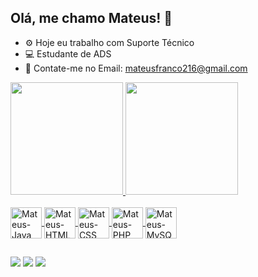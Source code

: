 ## Olá, me chamo Mateus! 👋

- ⚙ Hoje eu trabalho com Suporte Técnico
- 💻 Estudante de ADS
- 💬 Contate-me no Email: mateusfranco216@gmail.com

<div>
<a href="https://github.com/M4teusFranco/github-readme-stats">
  <img height=180em src="https://github-readme-stats.vercel.app/api?username=M4teusFranco&show_icons=true&theme=dark" />
<a href="https://github.com/M4teusFranco/convoychat">
  <img height=180em src="https://github-readme-stats.vercel.app/api/top-langs?username=M4teusFranco&theme=dark&layout=compact&langs_count=16"/>
</div>

<div style="display: inline_block"><br>
  
  <img align="center" alt="Mateus-Java" height="50" width="50" src="https://cdn.jsdelivr.net/gh/devicons/devicon@latest/icons/java/java-original.svg" />        
  <img align="center" alt="Mateus-HTML" height="50" width="50" src="https://cdn.jsdelivr.net/gh/devicons/devicon@latest/icons/html5/html5-original.svg" />
  <img align="center" alt="Mateus-CSS" height="50" width="50" src="https://cdn.jsdelivr.net/gh/devicons/devicon@latest/icons/css3/css3-original.svg">
  <img align="center" alt="Mateus-PHP" height="50" width="50" src="https://cdn.jsdelivr.net/gh/devicons/devicon@latest/icons/php/php-original.svg" />
  <img align="center" alt="Mateus-MySQL" height="50" width="50" src="https://cdn.jsdelivr.net/gh/devicons/devicon@latest/icons/mysql/mysql-original-wordmark.svg" />
          
</div>

  ##

<div> 
  <a href="https://instagram.com/mwteuszz" target="_blank"><img src="https://img.shields.io/badge/-Instagram-%23E4405F?style=for-the-badge&logo=instagram&logoColor=white" target="_blank"></a>
  <a href = "mailto:mateusfranco216@gmail.com"><img src="https://img.shields.io/badge/-Gmail-%23333?style=for-the-badge&logo=gmail&logoColor=white" target="_blank"></a>
  <a href="https://www.linkedin.com/in/mateus-franco-736a07289" target="_blank"><img src="https://img.shields.io/badge/-LinkedIn-%230077B5?style=for-the-badge&logo=linkedin&logoColor=white" target="_blank"</a> 
</div>
